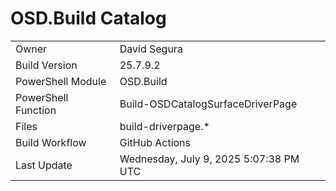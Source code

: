 ﻿# OSD.Build Catalog

| | |
|-|-|
| Owner | David Segura |
| Build Version | 25.7.9.2 |
| PowerShell Module | OSD.Build |
| PowerShell Function | Build-OSDCatalogSurfaceDriverPage |
| Files | build-driverpage.* |
| Build Workflow | GitHub Actions |
| Last Update | Wednesday, July 9, 2025 5:07:38 PM UTC |
